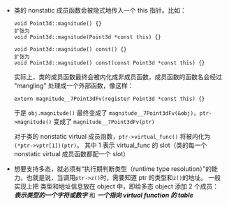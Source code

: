 * 类的 nonstatic 成员函数会被隐式地传入一个 this 指针。比如：
  ```
  void Point3d::magnitude() {} 
  扩张为
  void Point3d::magnitude(Point3d *const this) {}
  
  void Point3d::magnitude() const() {}
  扩张为
  void Point3d::magnitude() const(const Point3d *const this) {}

  ```
  实际上，类的成员函数最终会被内化成非成员函数，成员函数的函数名会经过 "mangling" 处理成一个外部函数，像这样：
  ```
  extern magnitude__7Point3dFv(register Point3d *const this) {}
  ```
  于是 `obj.magnitude()` 最终变成了 `magnitude__7Point3dFv(&obj)`，`ptr->magnitude()` 变成了 `magnitude__7Point3dFv(ptr)`

  对于类的 nonstatic virtual 成员函数，`ptr->virtual_func()` 将被内化为 `(*ptr->vptr[1])(ptr)`。
  其中 1 表示 virtual_func 的 slot（类的每一个 nonstatic virtual 成员函数都配一个 slot）
* 想要支持多态，就必须有“执行期判断类型（runtime type resolution）”的能力，也就是说，当调用`ptr->z()`时，需要知道 ptr 的类型和`z()`的地址。
  一般实现上把 类型和地址信息放在 object 中，即给多态 object 添加 2 个成员：***表示类型的一个字符或数字*** 和 ***一个指向 virtual function 的 table***